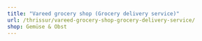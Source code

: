 ```yaml
---
title: "Vareed grocery shop (Grocery delivery service)"
url: /thrissur/vareed-grocery-shop-grocery-delivery-service/
shop: Gemüse & Obst
---
```

